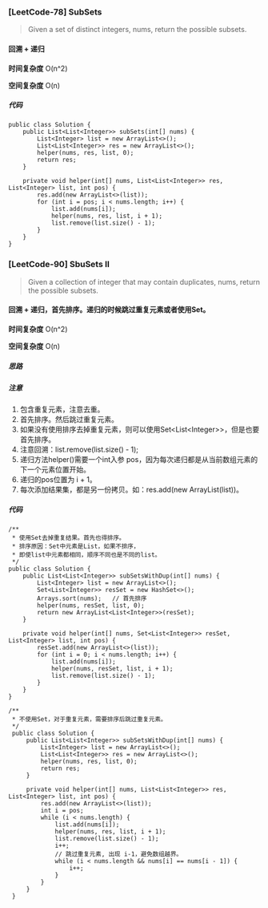 ### [LeetCode-78] SubSets
> Given a set of distinct integers, nums, return the possible subsets.


#### 回溯 + 递归

**时间复杂度** O(n^2)

**空间复杂度** O(n)

##### 代码

```
public class Solution {
    public List<List<Integer>> subSets(int[] nums) {
        List<Integer> list = new ArrayList<>();
        List<List<Integer>> res = new ArrayList<>();
        helper(nums, res, list, 0);
        return res;
    }

    private void helper(int[] nums, List<List<Integer>> res, List<Integer> list, int pos) {
        res.add(new ArrayList<>(list));
        for (int i = pos; i < nums.length; i++) {
            list.add(nums[i]);
            helper(nums, res, list, i + 1);
            list.remove(list.size() - 1);
        }
    }
}
```

### [LeetCode-90] SbuSets II
> Given a collection of integer that may contain duplicates, nums, return the possible subsets.

#### 回溯 + 递归，首先排序。递归的时候跳过重复元素或者使用Set。

**时间复杂度** O(n^2)

**空间复杂度** O(n)

##### 思路

##### 注意
1. 包含重复元素，注意去重。
2. 首先排序。然后跳过重复元素。
3. 如果没有使用排序去掉重复元素，则可以使用Set<List\<Integer\>>，但是也要首先排序。
4. 注意回溯：list.remove(list.size() - 1);
5. 递归方法helper()需要一个int入参 pos，因为每次递归都是从当前数组元素的下一个元素位置开始。
6. 递归的pos位置为 i + 1。
7. 每次添加结果集，都是另一份拷贝。如：res.add(new ArrayList<Integer>(list))。

##### 代码

```
/**
 * 使用Set去掉重复结果。首先也得排序。
 * 排序原因：Set中元素是List，如果不排序，
 * 即使list中元素都相同，顺序不同也是不同的list。
 */
public class Solution {
    public List<List<Integer>> subSetsWithDup(int[] nums) {
        List<Integer> list = new ArrayList<>();
        Set<List<Integer>> resSet = new HashSet<>();
        Arrays.sort(nums);   // 首先排序
        helper(nums, resSet, list, 0);
        return new ArrayList<List<Integer>>(resSet);
    }

    private void helper(int[] nums, Set<List<Integer>> resSet, List<Integer> list, int pos) {
        resSet.add(new ArrayList<>(list));
        for (int i = 0; i < nums.length; i++) {
            list.add(nums[i]);
            helper(nums, resSet, list, i + 1);
            list.remove(list.size() - 1);
        }
    }
}

```

```
/**
 * 不使用Set，对于重复元素，需要排序后跳过重复元素。
 */
 public class Solution {
     public List<List<Integer>> subSetsWithDup(int[] nums) {
         List<Integer> list = new ArrayList<>();
         List<List<Integer>> res = new ArrayList<>();
         helper(nums, res, list, 0);
         return res;
     }

     private void helper(int[] nums, List<List<Integer>> res, List<Integer> list, int pos) {
         res.add(new ArrayList<>(list));
         int i = pos;
         while (i < nums.length) {
             list.add(nums[i]);
             helper(nums, res, list, i + 1);
             list.remove(list.size() - 1);
             i++;
             // 跳过重复元素, 出现 i-1，避免数组越界。
             while (i < nums.length && nums[i] == nums[i - 1]) {
                 i++;
             }
         }
     }
 }
```
